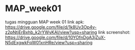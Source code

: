 # MAP_week01
tugas mingguan MAP week 01
link apk: https://drive.google.com/file/d/1k8Uv3Op4v-z2pNtjErBxhb_k2rYWyKAI/view?usp=sharing
link screenshot: https://drive.google.com/file/d/10YOfnDgA3jZuX-N5dExgwkFqW01xnHRe/view?usp=sharing
